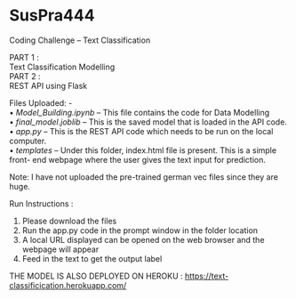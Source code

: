 # SusPra444
Coding Challenge – Text Classification <br>

PART 1 : <br>
Text Classification Modelling <br>
PART 2 : <br>
REST API using Flask  

Files Uploaded: - <br>
•	<i>Model_Building.ipynb</i> – This file contains the code for Data Modelling   <br>
•	<i>final_model.joblib</i> – This is the saved model that is loaded in the API code. <br>
•	<i>app.py</i> – This is the REST API code which needs to be run on the local computer. <br>
•	<i>templates</i> – Under this folder, index.html file is present. This is a simple front- end webpage where the user gives the text input for prediction. <br>

Note: I have not uploaded the pre-trained german vec files since they are huge. 

Run Instructions : <br>
1. Please download the files 
2. Run the app.py code in the prompt window in the folder location 
3. A local URL displayed can be opened on the web browser and the webpage will appear
4. Feed in the text to get the output label

THE MODEL IS ALSO DEPLOYED ON HEROKU : https://text-classificication.herokuapp.com/
